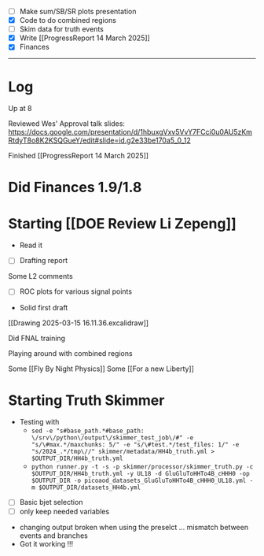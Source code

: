 - [ ] Make sum/SB/SR plots presentation
- [x] Code to do combined regions
- [ ] Skim data for truth events
- [x] Write  [[ProgressReport 14 March 2025]]
- [x] Finances

---

# Log

 Up at 8

Reviewed Wes' Approval talk slides:
	https://docs.google.com/presentation/d/1hbuxgVxv5VvY7FCci0u0AU5zKmRtdyT8o8K2KSQGueY/edit#slide=id.g2e33be170a5_0_12

Finished [[ProgressReport 14 March 2025]]

# Did Finances 1.9/1.8


# Starting  [[DOE Review Li Zepeng]] 
- Read it 
- [ ] Drafting report

Some L2 comments
- [ ] ROC plots for various signal points
- Solid first draft

[[Drawing 2025-03-15 16.11.36.excalidraw]]

Did FNAL training

Playing around with combined regions

Some [[Fly By Night Physics]]
Some [[For a new Liberty]]

# Starting Truth Skimmer
- Testing with
	- `sed -e "s#base_path.*#base_path: \/srv\/python\/output\/skimmer_test_job\/#" -e "s/\#max.*/maxchunks: 5/" -e "s/\#test.*/test_files: 1/" -e "s/2024_.*/tmp\//" skimmer/metadata/HH4b_truth.yml > $OUTPUT_DIR/HH4b_truth.yml`
	- `python runner.py -t -s -p skimmer/processor/skimmer_truth.py -c $OUTPUT_DIR/HH4b_truth.yml -y UL18 -d GluGluToHHTo4B_cHHH0 -op $OUTPUT_DIR -o picoaod_datasets_GluGluToHHTo4B_cHHH0_UL18.yml -m $OUTPUT_DIR/datasets_HH4b.yml`
- [ ] Basic bjet selection
- [ ] only keep needed variables
- changing output broken when using the preselct ... mismatch between events and branches
- Got it working !!!

